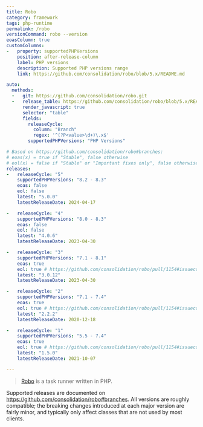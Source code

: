```yaml
---
title: Robo
category: framework
tags: php-runtime
permalink: /robo
versionCommand: robo --version
eoasColumn: true
customColumns:
-   property: supportedPHPVersions
    position: after-release-column
    label: PHP versions
    description: Supported PHP versions range
    link: https://github.com/consolidation/robo/blob/5.x/README.md

auto:
  methods:
  -   git: https://github.com/consolidation/robo.git
  -   release_table: https://github.com/consolidation/robo/blob/5.x/README.md
      render_javascript: true
      selector: "table"
      fields:
        releaseCycle:
          column: "Branch"
          regex: '^(?P<value>\d+)\.x$'
        supportedPHPVersions: "PHP Versions"

# Based on https://github.com/consolidation/robo#branches:
# eoas(x) = true if "Stable", false otherwise
# eol(x) = false if "Stable" or "Important fixes only", false otherwise
releases:
-   releaseCycle: "5"
    supportedPHPVersions: "8.2 - 8.3"
    eoas: false
    eol: false
    latest: "5.0.0"
    latestReleaseDate: 2024-04-17

-   releaseCycle: "4"
    supportedPHPVersions: "8.0 - 8.3"
    eoas: false
    eol: false
    latest: "4.0.6"
    latestReleaseDate: 2023-04-30

-   releaseCycle: "3"
    supportedPHPVersions: "7.1 - 8.1"
    eoas: true
    eol: true # https://github.com/consolidation/robo/pull/1154#issuecomment-1989610031
    latest: "3.0.12"
    latestReleaseDate: 2023-04-30

-   releaseCycle: "2"
    supportedPHPVersions: "7.1 - 7.4"
    eoas: true
    eol: true # https://github.com/consolidation/robo/pull/1154#issuecomment-1989610031
    latest: "2.2.2"
    latestReleaseDate: 2020-12-18

-   releaseCycle: "1"
    supportedPHPVersions: "5.5 - 7.4"
    eoas: true
    eol: true # https://github.com/consolidation/robo/pull/1154#issuecomment-1989610031
    latest: "1.5.0"
    latestReleaseDate: 2021-10-07

---
```


> [Robo](https://robo.li/) is a task runner written in PHP.

Supported releases are documented on <https://github.com/consolidation/robo#branches>.
All versions are roughly compatible; the breaking changes introduced at each major version are
fairly minor, and typically only affect classes that are not used by most clients.
